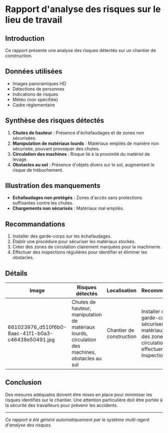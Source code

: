 # Rapport d'analyse des risques sur le lieu de travail
## Introduction
Ce rapport présente une analyse des risques détectés sur un chantier de construction.

## Données utilisées
- Images panoramiques HD
- Détections de personnes
- Indications de risques
- Météo (non spécifiée)
- Cadre réglementaire

## Synthèse des risques détectés
1. **Chutes de hauteur** : Présence d'échafaudages et de zones non sécurisées.
2. **Manipulation de matériaux lourds** : Matériaux empilés de manière non sécurisée, pouvant provoquer des chutes.
3. **Circulation des machines** : Risque lié à la proximité du matériel de levage.
4. **Obstacles au sol** : Présence d'objets divers sur le sol, augmentant le risque de trébuchement.

## Illustration des manquements
- **Echafaudages non protégés** : Zones d'accès sans protections suffisantes contre les chutes.
- **Chargements non sécurisés** : Matériaux mal empilés.

## Recommandations
1. Installer des garde-corps sur les échafaudages.
2. Établir une procédure pour sécuriser les matériaux stockés.
3. Créer des zones de circulation clairement marquées pour la machinerie.
4. Effectuer des inspections régulières pour identifier et éliminer les obstacles.

## Détails
| Image | Risques détectés | Localisation | Recommandations |
|-------|------------------|--------------|-----------------|
| 661023976_d510f6b0-8aac-41f1-b0a3-c46438e50491.jpg | Chutes de hauteur, manipulation de matériaux lourds, circulation des machines, obstacles au sol | Chantier de construction | Installer des garde-corps, sécuriser les matériaux, créer des zones de circulation, effectuer des inspections |

## Conclusion
Des mesures adéquates doivent être mises en place pour minimiser les risques identifiés sur le chantier. Une attention particulière doit être portée à la sécurité des travailleurs pour prévenir les accidents.

---
*Ce rapport a été généré automatiquement par le système multi-agent d'analyse des risques.*
